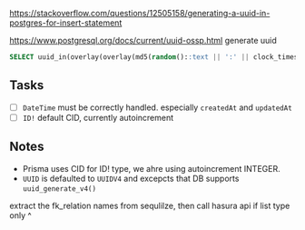 https://stackoverflow.com/questions/12505158/generating-a-uuid-in-postgres-for-insert-statement

https://www.postgresql.org/docs/current/uuid-ossp.html
generate uuid

```sql
SELECT uuid_in(overlay(overlay(md5(random()::text || ':' || clock_timestamp()::text) placing '4' from 13) placing to_hex(floor(random()*(11-8+1) + 8)::int)::text from 17)::cstring);

```

## Tasks

- [ ] `DateTime` must be correctly handled. especially `createdAt` and `updatedAt`
- [ ] `ID!` default CID, currently autoincrement

## Notes

- Prisma uses CID for ID! type, we ahre using autoincrement INTEGER.
- `UUID` is defaulted to `UUIDV4` and excepcts that DB supports `uuid_generate_v4()`

extract the fk_relation names from sequlilze, then call hasura api
if list type only ^
